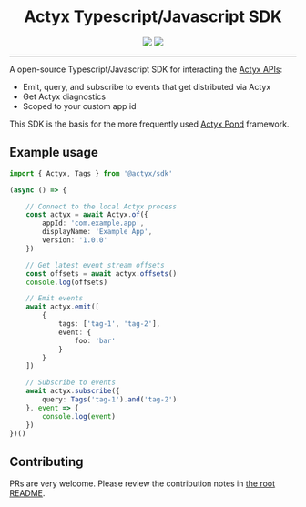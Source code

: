<div align="center">
    <h1>Actyx Typescript/Javascript SDK</h1>
    <a href="https://www.npmjs.com/package/@actyx/sdk"><img src="https://img.shields.io/npm/v/@actyx/sdk.svg?style=flat" /></a>
    <a href="https://github.com/Actyx/Actyx/blob/master/README.md#contributing"><img src="https://img.shields.io/badge/PRs-welcome-brightgreen.svg" /></a>
    <br />
    <hr />
</div>

A open-source Typescript/Javascript SDK for interacting the [Actyx APIs](https://developer.actyx.com/docs/reference/overview):

- Emit, query, and subscribe to events that get distributed via Actyx
- Get Actyx diagnostics
- Scoped to your custom app id

This SDK is the basis for the more frequently used [Actyx Pond](https://developer.actyx.com/docs/how-to/actyx-pond/introduction) framework.

## Example usage

```typescript
import { Actyx, Tags } from '@actyx/sdk'

(async () => {

    // Connect to the local Actyx process
    const actyx = await Actyx.of({
        appId: 'com.example.app',
        displayName: 'Example App',
        version: '1.0.0'
    })

    // Get latest event stream offsets
    const offsets = await actyx.offsets()
    console.log(offsets)

    // Emit events
    await actyx.emit([
        {
            tags: ['tag-1', 'tag-2'],
            event: {
                foo: 'bar'
            }
        }
    ])

    // Subscribe to events
    await actyx.subscribe({
        query: Tags('tag-1').and('tag-2')
    }, event => {
        console.log(event)
    })
})()
```

## Contributing

PRs are very welcome. Please review the contribution notes in [the root README](https://github.com/Actyx/Actyx/blob/master/README.md#contributing).
